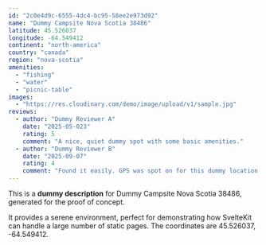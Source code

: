 ```yaml
---
id: "2c0e4d9c-6555-4dc4-bc95-58ee2e973d92"
name: "Dummy Campsite Nova Scotia 38486"
latitude: 45.526037
longitude: -64.549412
continent: "north-america"
country: "canada"
region: "nova-scotia"
amenities:
  - "fishing"
  - "water"
  - "picnic-table"
images:
  - "https://res.cloudinary.com/demo/image/upload/v1/sample.jpg"
reviews:
  - author: "Dummy Reviewer A"
    date: "2025-05-023"
    rating: 5
    comment: "A nice, quiet dummy spot with some basic amenities."
  - author: "Dummy Reviewer B"
    date: "2025-09-07"
    rating: 4
    comment: "Found it easily. GPS was spot on for this dummy location."
---
```


This is a **dummy description** for Dummy Campsite Nova Scotia 38486, generated for the proof of concept.

It provides a serene environment, perfect for demonstrating how SvelteKit can handle a large number of static pages. The coordinates are 45.526037, -64.549412.
